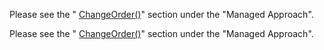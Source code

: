 Please see the " [ChangeOrder()](https://developer.ninjatrader.com/docs/desktop/changeorder)" section under the "Managed Approach".

Please see the " [ChangeOrder()](https://developer.ninjatrader.com/docs/desktop/changeorder)" section under the "Managed Approach".
